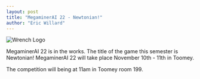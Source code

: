 ```yaml
---
layout: post
title: "MegaminerAI 22 - Newtonian!"
author: "Eric Willard"
---
```

![Wrench Logo](/static/img/wrench.png)

MegaminerAI 22 is in the works. The title of the game this semester is Newtonian!
MegaminerAI 22 will take place November 10th - 11th in Toomey. 

The competition will being at 11am in Toomey room 199. 
